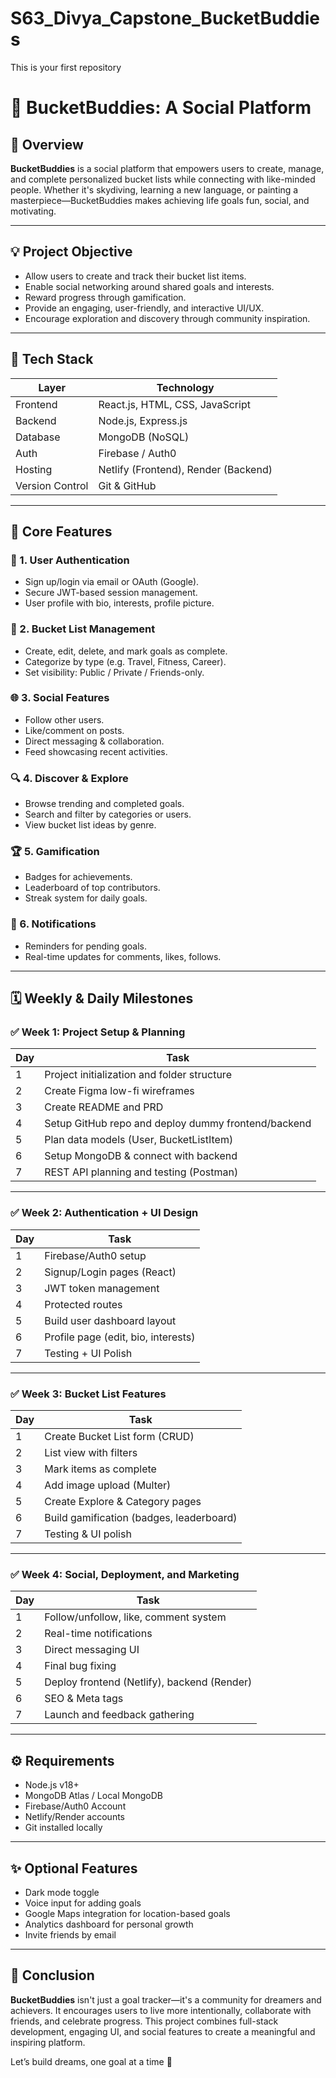 # S63_Divya_Capstone_BucketBuddies
This is your first repository

# 🎯 BucketBuddies: A Social Platform

## 📌 Overview

**BucketBuddies** is a social platform that empowers users to create, manage, and complete personalized bucket lists while connecting with like-minded people. Whether it's skydiving, learning a new language, or painting a masterpiece—BucketBuddies makes achieving life goals fun, social, and motivating.

---

## 💡 Project Objective

- Allow users to create and track their bucket list items.
- Enable social networking around shared goals and interests.
- Reward progress through gamification.
- Provide an engaging, user-friendly, and interactive UI/UX.
- Encourage exploration and discovery through community inspiration.

---

## 🧰 Tech Stack

| Layer       | Technology            |
|------------|------------------------|
| Frontend   | React.js, HTML, CSS, JavaScript |
| Backend    | Node.js, Express.js     |
| Database   | MongoDB (NoSQL)         |
| Auth       | Firebase / Auth0        |
| Hosting    | Netlify (Frontend), Render (Backend) |
| Version Control | Git & GitHub        |

---

## 🚀 Core Features

### 👤 1. User Authentication
- Sign up/login via email or OAuth (Google).
- Secure JWT-based session management.
- User profile with bio, interests, profile picture.

### 📝 2. Bucket List Management
- Create, edit, delete, and mark goals as complete.
- Categorize by type (e.g. Travel, Fitness, Career).
- Set visibility: Public / Private / Friends-only.

### 🌐 3. Social Features
- Follow other users.
- Like/comment on posts.
- Direct messaging & collaboration.
- Feed showcasing recent activities.

### 🔍 4. Discover & Explore
- Browse trending and completed goals.
- Search and filter by categories or users.
- View bucket list ideas by genre.

### 🏆 5. Gamification
- Badges for achievements.
- Leaderboard of top contributors.
- Streak system for daily goals.

### 🔔 6. Notifications
- Reminders for pending goals.
- Real-time updates for comments, likes, follows.

---

## 🗓️ Weekly & Daily Milestones

### ✅ Week 1: Project Setup & Planning
| Day | Task |
|-----|------|
| 1   | Project initialization and folder structure |
| 2   | Create Figma low-fi wireframes |
| 3   | Create README and PRD |
| 4   | Setup GitHub repo and deploy dummy frontend/backend |
| 5   | Plan data models (User, BucketListItem) |
| 6   | Setup MongoDB & connect with backend |
| 7   | REST API planning and testing (Postman) |

---

### ✅ Week 2: Authentication + UI Design
| Day | Task |
|-----|------|
| 1   | Firebase/Auth0 setup |
| 2   | Signup/Login pages (React) |
| 3   | JWT token management |
| 4   | Protected routes |
| 5   | Build user dashboard layout |
| 6   | Profile page (edit, bio, interests) |
| 7   | Testing + UI Polish |

---

### ✅ Week 3: Bucket List Features
| Day | Task |
|-----|------|
| 1   | Create Bucket List form (CRUD) |
| 2   | List view with filters |
| 3   | Mark items as complete |
| 4   | Add image upload (Multer) |
| 5   | Create Explore & Category pages |
| 6   | Build gamification (badges, leaderboard) |
| 7   | Testing & UI polish |

---

### ✅ Week 4: Social, Deployment, and Marketing
| Day | Task |
|-----|------|
| 1   | Follow/unfollow, like, comment system |
| 2   | Real-time notifications |
| 3   | Direct messaging UI |
| 4   | Final bug fixing |
| 5   | Deploy frontend (Netlify), backend (Render) |
| 6   | SEO & Meta tags |
| 7   | Launch and feedback gathering |

---

## ⚙️ Requirements

- Node.js v18+
- MongoDB Atlas / Local MongoDB
- Firebase/Auth0 Account
- Netlify/Render accounts
- Git installed locally

---

## ✨ Optional Features

- Dark mode toggle  
- Voice input for adding goals  
- Google Maps integration for location-based goals  
- Analytics dashboard for personal growth  
- Invite friends by email

---

## 🎉 Conclusion

**BucketBuddies** isn't just a goal tracker—it's a community for dreamers and achievers. It encourages users to live more intentionally, collaborate with friends, and celebrate progress. This project combines full-stack development, engaging UI, and social features to create a meaningful and inspiring platform.

Let’s build dreams, one goal at a time 🚀

